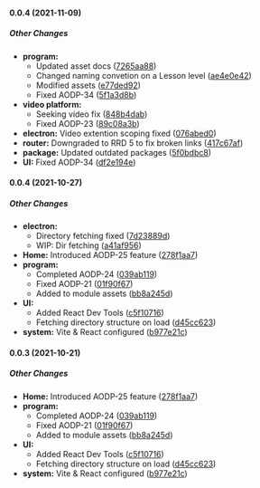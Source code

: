 #### 0.0.4 (2021-11-09)

##### Other Changes

* **program:**
  *  Updated asset docs ([7265aa88](https://github.com/odu-emse/emseCDI/commit/7265aa882ff7e9ff272ec266e497298d7f421581))
  *  Changed naming convetion on a Lesson level ([ae4e0e42](https://github.com/odu-emse/emseCDI/commit/ae4e0e42eecf2f01f84087af75530d432cf9db56))
  *  Modified assets ([e77ded92](https://github.com/odu-emse/emseCDI/commit/e77ded92fca22d29eac152a4225f8cdc67bbfdd5))
  *  Fixed AODP-34 ([5f1a3d8b](https://github.com/odu-emse/emseCDI/commit/5f1a3d8b885f4a277447afd4b392594a94af118a))
* **video platform:**
  *  Seeking video fix ([848b4dab](https://github.com/odu-emse/emseCDI/commit/848b4dabcda86d0726d56361e5388072d3f009de))
  *  Fixed AODP-23 ([89c08a3b](https://github.com/odu-emse/emseCDI/commit/89c08a3bd89caa72d90ba0716e5890e0fe0ecb92))
* **electron:**  Video extention scoping fixed ([076abed0](https://github.com/odu-emse/emseCDI/commit/076abed0f71c68c400d8f88223821e7b8abf4d58))
* **router:**  Downgraded to RRD 5 to fix broken links ([417c67af](https://github.com/odu-emse/emseCDI/commit/417c67afe1fbc24a677d0f891420ce72a4378706))
* **package:**  Updated outdated packages ([5f0bdbc8](https://github.com/odu-emse/emseCDI/commit/5f0bdbc817be04fd3e941779462e7d86441a1f30))
* **UI:**  Fixed AODP-34 ([df2e194e](https://github.com/odu-emse/emseCDI/commit/df2e194ead7eecf7782656fd21d8714828b21782))

#### 0.0.4 (2021-10-27)

##### Other Changes

-   **electron:**
    -   Directory fetching fixed ([7d23889d](https://github.com/odu-emse/emseCDI/commit/7d23889df6561acb459da0834510353142174154))
    -   WIP: Dir fetching ([a41af956](https://github.com/odu-emse/emseCDI/commit/a41af956f270cd7a783d06edae3c106f2983dac0))
-   **Home:** Introduced AODP-25 feature ([278f1aa7](https://github.com/odu-emse/emseCDI/commit/278f1aa70f28ddddce911da1b1d4edaa27431452))
-   **program:**
    -   Completed AODP-24 ([039ab119](https://github.com/odu-emse/emseCDI/commit/039ab119a57d8732ba5c47d74008e1b9e78634cf))
    -   Fixed AODP-21 ([01f90f67](https://github.com/odu-emse/emseCDI/commit/01f90f673d3dbbcce9009f0c4bf55f85c274c712))
    -   Added to module assets ([bb8a245d](https://github.com/odu-emse/emseCDI/commit/bb8a245dc1a5111804ae4074a643e4b71d900d3c))
-   **UI:**
    -   Added React Dev Tools ([c5f10716](https://github.com/odu-emse/emseCDI/commit/c5f1071669fed09411e7b6320f15bf73f0b75e1a))
    -   Fetching directory structure on load ([d45cc623](https://github.com/odu-emse/emseCDI/commit/d45cc623d167dd7aaecd0fea653f10436619a32f))
-   **system:** Vite & React configured ([b977e21c](https://github.com/odu-emse/emseCDI/commit/b977e21c5bbe325f40c9955b51f03b481e48f30e))

#### 0.0.3 (2021-10-21)

##### Other Changes

-   **Home:** Introduced AODP-25 feature ([278f1aa7](https://github.com/odu-emse/emseCDI/commit/278f1aa70f28ddddce911da1b1d4edaa27431452))
-   **program:**
    -   Completed AODP-24 ([039ab119](https://github.com/odu-emse/emseCDI/commit/039ab119a57d8732ba5c47d74008e1b9e78634cf))
    -   Fixed AODP-21 ([01f90f67](https://github.com/odu-emse/emseCDI/commit/01f90f673d3dbbcce9009f0c4bf55f85c274c712))
    -   Added to module assets ([bb8a245d](https://github.com/odu-emse/emseCDI/commit/bb8a245dc1a5111804ae4074a643e4b71d900d3c))
-   **UI:**
    -   Added React Dev Tools ([c5f10716](https://github.com/odu-emse/emseCDI/commit/c5f1071669fed09411e7b6320f15bf73f0b75e1a))
    -   Fetching directory structure on load ([d45cc623](https://github.com/odu-emse/emseCDI/commit/d45cc623d167dd7aaecd0fea653f10436619a32f))
-   **system:** Vite & React configured ([b977e21c](https://github.com/odu-emse/emseCDI/commit/b977e21c5bbe325f40c9955b51f03b481e48f30e))
